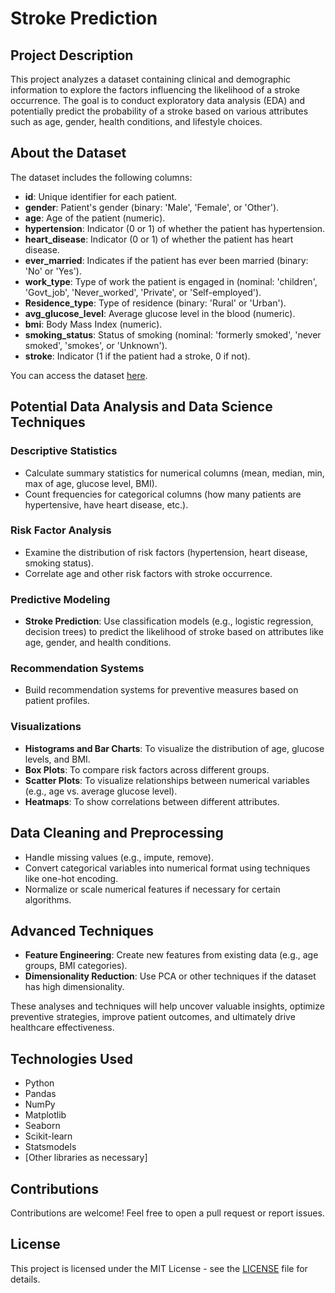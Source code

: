 # Stroke Prediction

## Project Description
This project analyzes a dataset containing clinical and demographic information to explore the factors influencing the likelihood of a stroke occurrence. The goal is to conduct exploratory data analysis (EDA) and potentially predict the probability of a stroke based on various attributes such as age, gender, health conditions, and lifestyle choices.

## About the Dataset
The dataset includes the following columns:

- **id**: Unique identifier for each patient.
- **gender**: Patient's gender (binary: 'Male', 'Female', or 'Other').
- **age**: Age of the patient (numeric).
- **hypertension**: Indicator (0 or 1) of whether the patient has hypertension.
- **heart_disease**: Indicator (0 or 1) of whether the patient has heart disease.
- **ever_married**: Indicates if the patient has ever been married (binary: 'No' or 'Yes').
- **work_type**: Type of work the patient is engaged in (nominal: 'children', 'Govt_job', 'Never_worked', 'Private', or 'Self-employed').
- **Residence_type**: Type of residence (binary: 'Rural' or 'Urban').
- **avg_glucose_level**: Average glucose level in the blood (numeric).
- **bmi**: Body Mass Index (numeric).
- **smoking_status**: Status of smoking (nominal: 'formerly smoked', 'never smoked', 'smokes', or 'Unknown').
- **stroke**: Indicator (1 if the patient had a stroke, 0 if not).

You can access the dataset [here](https://www.kaggle.com/datasets/fedesoriano/stroke-prediction-dataset?select=healthcare-dataset-stroke-data.csv).

## Potential Data Analysis and Data Science Techniques

### Descriptive Statistics
- Calculate summary statistics for numerical columns (mean, median, min, max of age, glucose level, BMI).
- Count frequencies for categorical columns (how many patients are hypertensive, have heart disease, etc.).

### Risk Factor Analysis
- Examine the distribution of risk factors (hypertension, heart disease, smoking status).
- Correlate age and other risk factors with stroke occurrence.

### Predictive Modeling
- **Stroke Prediction**: Use classification models (e.g., logistic regression, decision trees) to predict the likelihood of stroke based on attributes like age, gender, and health conditions.

### Recommendation Systems
- Build recommendation systems for preventive measures based on patient profiles.

### Visualizations
- **Histograms and Bar Charts**: To visualize the distribution of age, glucose levels, and BMI.
- **Box Plots**: To compare risk factors across different groups.
- **Scatter Plots**: To visualize relationships between numerical variables (e.g., age vs. average glucose level).
- **Heatmaps**: To show correlations between different attributes.

## Data Cleaning and Preprocessing
- Handle missing values (e.g., impute, remove).
- Convert categorical variables into numerical format using techniques like one-hot encoding.
- Normalize or scale numerical features if necessary for certain algorithms.

## Advanced Techniques
- **Feature Engineering**: Create new features from existing data (e.g., age groups, BMI categories).
- **Dimensionality Reduction**: Use PCA or other techniques if the dataset has high dimensionality.

These analyses and techniques will help uncover valuable insights, optimize preventive strategies, improve patient outcomes, and ultimately drive healthcare effectiveness.

## Technologies Used
- Python
- Pandas
- NumPy
- Matplotlib
- Seaborn
- Scikit-learn
- Statsmodels
- [Other libraries as necessary]

## Contributions
Contributions are welcome! Feel free to open a pull request or report issues.

## License
This project is licensed under the MIT License - see the [LICENSE](LICENSE) file for details.